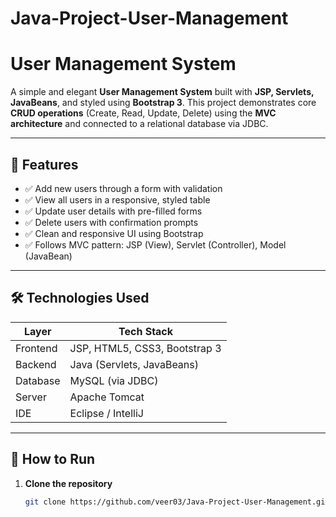 # Java-Project-User-Management

# User Management System

A simple and elegant **User Management System** built with **JSP, Servlets, JavaBeans**, and styled using **Bootstrap 3**. This project demonstrates core **CRUD operations** (Create, Read, Update, Delete) using the **MVC architecture** and connected to a relational database via JDBC.

---

## 📌 Features

- ✅ Add new users through a form with validation
- ✅ View all users in a responsive, styled table
- ✅ Update user details with pre-filled forms
- ✅ Delete users with confirmation prompts
- ✅ Clean and responsive UI using Bootstrap
- ✅ Follows MVC pattern: JSP (View), Servlet (Controller), Model (JavaBean)

---

## 🛠️ Technologies Used

| Layer         | Tech Stack                      |
|---------------|----------------------------------|
| Frontend      | JSP, HTML5, CSS3, Bootstrap 3    |
| Backend       | Java (Servlets, JavaBeans)       |
| Database      | MySQL (via JDBC)                 |
| Server        | Apache Tomcat                    |
| IDE           | Eclipse / IntelliJ               |

---

## 🚀 How to Run

1. **Clone the repository**
   ```bash
   git clone https://github.com/veer03/Java-Project-User-Management.git
